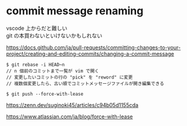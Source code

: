# commit message renaming

vscode 上からだと難しい  
git の本買わないといけないかもしれない

https://docs.github.com/ja/pull-requests/committing-changes-to-your-project/creating-and-editing-commits/changing-a-commit-message

```
$ git rebase -i HEAD~n
// n 個前のコミットまで一覧が vim で開く
// 変更したいコミットの行の "pick" を "reword" に変更
// 複数個変更したら、古い順でコミットメッセージファイルが開き編集できる

$ git push --force-with-lease
```

https://zenn.dev/suginoki45/articles/c94b05d1155cda

https://www.atlassian.com/ja/blog/force-with-lease